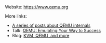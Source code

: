 
Website: https://www.qemu.org

More links:

- [A series of posts about QEMU internals](https://airbus-seclab.github.io/qemu_blog/)
- Talk: [QEMU: Emulating Your Way to Success](https://www.youtube.com/watch?v=mzrQqB4ZReM)
- Blog: [KVM, QEMU, and more](https://people.redhat.com/~cohuck/)